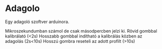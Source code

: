 # Adagolo
Egy adagoló szoftver arduinora.

Mikroszekundumban számol de csak másodpercben jelzi ki.
Rövid gombbal kalibrálató (<2s)
Hosszabb gombbal indítható a kalibrálás közben az adagolás (2s<10s)
Hosszú gombra reseteli az adott profilt (>10s)
